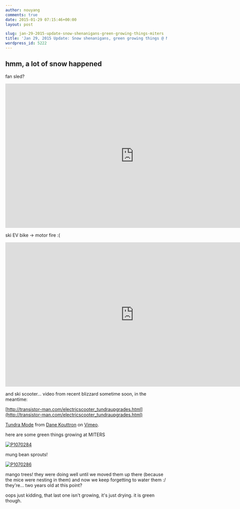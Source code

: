 ```yaml
---
author: nouyang
comments: true
date: 2015-01-29 07:15:46+00:00
layout: post

slug: jan-29-2015-update-snow-shenanigans-green-growing-things-miters
title: 'Jan 29, 2015 Update: Snow shenanigans, green growing things @ MITERS'
wordpress_id: 5222
---
```


## hmm, a lot of snow happened


fan sled?

<iframe width="800" height="450" src="https://www.youtube.com/embed/w0IGhmKxNY0" frameborder="0" allow="autoplay; encrypted-media" allowfullscreen></iframe>

ski EV bike -> motor fire :(

<iframe width="800" height="450" src="https://www.youtube.com/embed/SCIw5v9vZ4k" frameborder="0" allow="autoplay; encrypted-media" allowfullscreen></iframe>


and ski scooter... video from recent blizzard sometime soon, in the meantime:

[http://transistor-man.com/electricscooter_tundraupgrades.html](http://transistor-man.com/electricscooter_tundraupgrades.html)



[Tundra Mode](http://vimeo.com/89869097) from [Dane Kouttron](http://vimeo.com/user3733658) on [Vimeo](https://vimeo.com).





here are some green things growing at MITERS

[![P1070284](http://miters.mit.edu/wp-content/uploads/2015/01/P1070284.jpg)](http://miters.mit.edu/wp-content/uploads/2015/01/P1070284.jpg)

mung bean sprouts!

[![P1070286](http://miters.mit.edu/wp-content/uploads/2015/01/P1070286.jpg)](http://miters.mit.edu/wp-content/uploads/2015/01/P1070286.jpg)



mango trees! they were doing well until we moved them up there (because the mice were nesting in them) and now we keep forgetting to water them :/ they're... two years old at this point?



oops just kidding, that last one isn't growing, it's just drying. it is green though.



